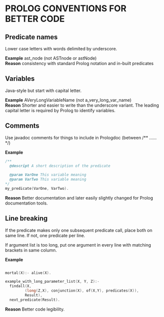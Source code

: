 # PROLOG CONVENTIONS FOR BETTER CODE

## Predicate names

Lower case letters with words delimited by underscore.

**Example** ast_node (not ASTnode or astNode)  
**Reason** consistency with standard Prolog notation and in-built predicates

## Variables

Java-style but start with capital letter.

**Example** AVeryLongVariableName (not a_very_long_var_name)   
**Reason** Shorter and easier to write than the underscore variant. The leading capital letter is required by Prolog to identify variables.

## Comments

Use javadoc comments for things to include in Prologdoc (between /** ...... */)

**Example** 

```c
/**
  @descript A short description of the predicate
  
  @param VarOne This variable meaning
  @param VarTwo This variable meaning
*/
my_predicate(VarOne, VarTwo).

```
**Reason** Better documentation and later easily slightly changed for Prolog documentation tools.


## Line breaking

If the predicate makes only one subsequent predicate call, place both on same line. If not, one predicate per line.   

If argument list is too long, put one argument in every line with matching brackets in same column.  

**Example** 

```c

mortal(X):- alive(X).

example_with_long_parameter_list(X, Y, Z):-
  findall(X,
         (long(Z,X), conjunction(X), of(X,Y), predicates(X)),
         Result),
  next_predicate(Result).

```

**Reason** Better code legibility.
